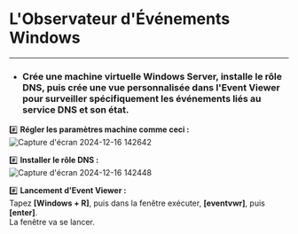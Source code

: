 # L'Observateur d'Événements Windows  
---

* ### Crée une machine virtuelle Windows Server, installe le rôle DNS, puis crée une vue personnalisée dans l'Event Viewer pour surveiller spécifiquement les événements liés au service DNS et son état.  

:hash: **Régler les paramètres machine comme ceci :**  
![Capture d'écran 2024-12-16 142642](https://github.com/user-attachments/assets/89f49b09-2e15-4d0b-8a9d-9079e2cd4a07)  

:hash: **Installer le rôle DNS :**  
![Capture d'écran 2024-12-16 142448](https://github.com/user-attachments/assets/e84ac490-85c2-4f8b-b8e6-7f131fab3865)  

:hash: **Lancement d'Event Viewer :**  
Tapez **[Windows + R]**, puis dans la fenêtre exécuter, **[eventvwr]**, puis **[enter]**.  
La fenêtre va se lancer.  
